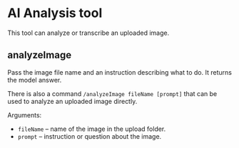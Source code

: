 # AI Analysis tool

This tool can analyze or transcribe an uploaded image.

## analyzeImage
Pass the image file name and an instruction describing what to do. It returns the model answer.

There is also a command `/analyzeImage fileName [prompt]` that can be used to analyze an uploaded image directly.

Arguments:
- `fileName` – name of the image in the upload folder.
- `prompt` – instruction or question about the image.

